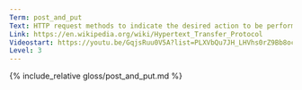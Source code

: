 ```yaml
---
Term: post_and_put
Text: HTTP request methods to indicate the desired action to be performed on the identified resource 
Link: https://en.wikipedia.org/wiki/Hypertext_Transfer_Protocol
Videostart: https://youtu.be/GqjsRuu0V5A?list=PLXVbQu7JH_LHVhs0rZ9Bb8ocyKlPljkaG&t=10m17s
Level: 3
---
```


{% include_relative gloss/post_and_put.md %}

